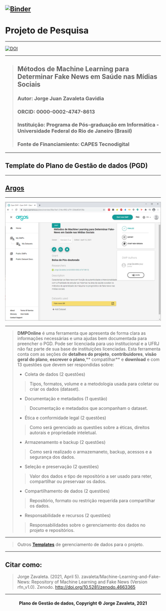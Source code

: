 [![Binder](https://mybinder.org/badge_logo.svg)](https://mybinder.org/v2/gh/zavaleta/Machine-Learning-and-Fake-News/main)
---
# Projeto de Pesquisa

---
[![DOI](https://zenodo.org/badge/DOI/10.5281/zenodo.4663365.svg)](https://doi.org/10.5281/zenodo.4663365)

---
> ## Métodos de Machine Learning para Determinar Fake News em Saúde nas Mídias Sociais
> ### Autor: Jorge Juan Zavaleta Gavidia
> ### ORCID: 0000-0002-4747-8613
> ### Instituição: Programa de Pós-graduação em Informática - Universidade Federal do Rio de Janeiro (Brasil)
> ### Fonte de Financiamiento: CAPES Tecnodigital

---
## Template do Plano de Gestão de dados (PGD)

---
## [Argos](https://argos.openaire.eu/)
---
![Argos](imagens/argos.png)

---
> **DMPOnline** é uma ferramenta que apresenta de forma clara as informações necessárias e uma ajudas bem documentada para preencher o PGD. Pode ser licenciada para uso institucional e a UFRJ não faz parte de sua base de instituições licenciadas.
> Esta ferramenta conta com as seções de **detalhes do projeto**, **contribuidores**, **visão geral do plano**, **escrever o plano**,** compatilhar** e **download** e com 13 questões que devem ser respondidas sobre:
> - Coleta de dados (2 questões)
>> Tipos, formatos, volume e a metodologia usada para coletar ou criar os dados (dataset).
> - Documentação e metadados (1 questão)
>> Documentação e metadados que acompanham o dataset.
> - Ética e conformidade legal (2 questões)
>> Como será gerenciado as questões sobre a éticas, direitos autorais e propriedade inteletual.
> - Armazenamento e backup (2 questões)
>> Como será realizado o armazemaneto, backup, acessos e a segurança dos dados.
> - Seleção e preservação (2 questões)
>> Valor dos dados e tipo de repositório a ser usado para reter, compartilhar ou preservaar os dados.
> - Compartilhamento de dados (2 questões)
>>  Repositório, formato ou restrição requerida para compartilhar os dados.
> - Responsabilidade e recursos (2 questões)
>> Responsabilidades sobre o gerenciamento dos dados no projeto e repositórios.

---
> Outros **[Templates](pgd.md)** de gerenciamento de dados para o projeto.

---
## Citar como:

> Jorge Zavaleta. (2021, April 5). zavaleta/Machine-Learning-and-Fake-News: Repository of Machine Learning and Fake News (Version rfn_v1.0). Zenodo. http://doi.org/10.5281/zenodo.4663365

---
#### <center>Plano de Gestão de dados,  Copyright &copy;  Jorge Zavaleta, 2021</center>